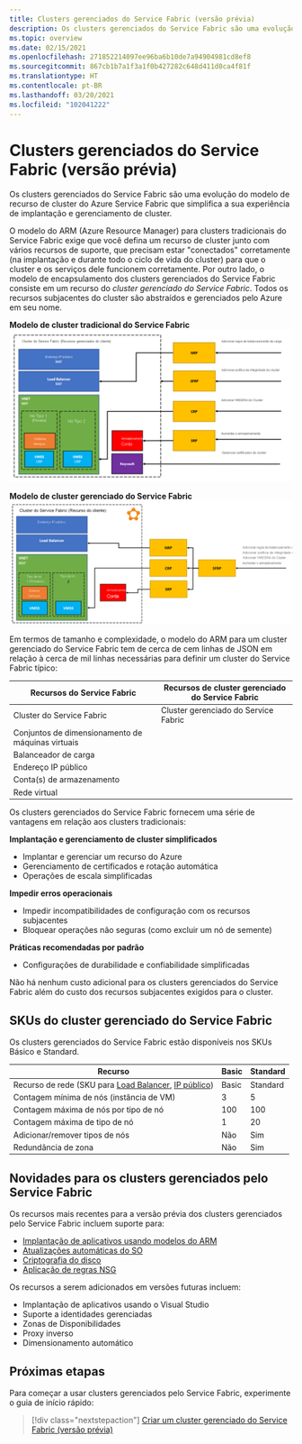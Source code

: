 ```yaml
---
title: Clusters gerenciados do Service Fabric (versão prévia)
description: Os clusters gerenciados do Service Fabric são uma evolução do modelo de recurso de cluster do Azure Service Fabric que simplifica a sua implantação e gerenciamento de cluster.
ms.topic: overview
ms.date: 02/15/2021
ms.openlocfilehash: 271852214097ee96ba6b10de7a94904981cd8ef8
ms.sourcegitcommit: 867cb1b7a1f3a1f0b427282c648d411d0ca4f81f
ms.translationtype: HT
ms.contentlocale: pt-BR
ms.lasthandoff: 03/20/2021
ms.locfileid: "102041222"
---
```

# <a name="service-fabric-managed-clusters-preview"></a>Clusters gerenciados do Service Fabric (versão prévia)

Os clusters gerenciados do Service Fabric são uma evolução do modelo de recurso de cluster do Azure Service Fabric que simplifica a sua experiência de implantação e gerenciamento de cluster.

O modelo do ARM (Azure Resource Manager) para clusters tradicionais do Service Fabric exige que você defina um recurso de cluster junto com vários recursos de suporte, que precisam estar "conectados" corretamente (na implantação e durante todo o ciclo de vida do cluster) para que o cluster e os serviços dele funcionem corretamente. Por outro lado, o modelo de encapsulamento dos clusters gerenciados do Service Fabric consiste em um recurso do *cluster gerenciado do Service Fabric*. Todos os recursos subjacentes do cluster são abstraídos e gerenciados pelo Azure em seu nome.

**Modelo de cluster tradicional do Service Fabric**
![Modelo de cluster tradicional do Service Fabric][sf-composition]

**Modelo de cluster gerenciado do Service Fabric**
![Modelo de cluster encapsulado do Service Fabric][sf-encapsulation]

Em termos de tamanho e complexidade, o modelo do ARM para um cluster gerenciado do Service Fabric tem de cerca de cem linhas de JSON em relação à cerca de mil linhas necessárias para definir um cluster do Service Fabric típico:

| Recursos do Service Fabric | Recursos de cluster gerenciado do Service Fabric |
|----------|-----------|
| Cluster do Service Fabric | Cluster gerenciado do Service Fabric |
| Conjuntos de dimensionamento de máquinas virtuais | |
| Balanceador de carga | |
| Endereço IP público | |
| Conta(s) de armazenamento | |
| Rede virtual | |

Os clusters gerenciados do Service Fabric fornecem uma série de vantagens em relação aos clusters tradicionais:

**Implantação e gerenciamento de cluster simplificados**
- Implantar e gerenciar um recurso do Azure
- Gerenciamento de certificados e rotação automática
- Operações de escala simplificadas

**Impedir erros operacionais**
- Impedir incompatibilidades de configuração com os recursos subjacentes
- Bloquear operações não seguras (como excluir um nó de semente)

**Práticas recomendadas por padrão**
- Configurações de durabilidade e confiabilidade simplificadas

Não há nenhum custo adicional para os clusters gerenciados do Service Fabric além do custo dos recursos subjacentes exigidos para o cluster.

## <a name="service-fabric-managed-cluster-skus"></a>SKUs do cluster gerenciado do Service Fabric

Os clusters gerenciados do Service Fabric estão disponíveis nos SKUs Básico e Standard.

| Recurso | Basic | Standard |
| ------- | ----- | -------- |
| Recurso de rede (SKU para [Load Balancer](../load-balancer/skus.md), [IP público](../virtual-network/public-ip-addresses.md)) | Basic | Standard |
| Contagem mínima de nós (instância de VM) | 3 | 5 |
| Contagem máxima de nós por tipo de nó | 100 | 100 |
| Contagem máxima de tipo de nó | 1 | 20 |
| Adicionar/remover tipos de nós | Não | Sim |
| Redundância de zona | Não | Sim |

## <a name="whats-new-for-service-fabric-managed-clusters"></a>Novidades para os clusters gerenciados pelo Service Fabric

Os recursos mais recentes para a versão prévia dos clusters gerenciados pelo Service Fabric incluem suporte para:

* [Implantação de aplicativos usando modelos do ARM](how-to-managed-cluster-app-deployment-template.md)
* [Atualizações automáticas do SO](how-to-managed-cluster-configuration.md#enable-automatic-os-image-upgrades)
* [Criptografia do disco](how-to-enable-managed-cluster-disk-encryption.md)
* [Aplicação de regras NSG](how-to-managed-cluster-networking.md)

Os recursos a serem adicionados em versões futuras incluem:

* Implantação de aplicativos usando o Visual Studio
* Suporte a identidades gerenciadas
* Zonas de Disponibilidades
* Proxy inverso
* Dimensionamento automático

## <a name="next-steps"></a>Próximas etapas

Para começar a usar clusters gerenciados pelo Service Fabric, experimente o guia de início rápido:

> [!div class="nextstepaction"]
> [Criar um cluster gerenciado do Service Fabric (versão prévia)](quickstart-managed-cluster-template.md)


[sf-composition]: ./media/overview-managed-cluster/sfrp-composition-resource.png
[sf-encapsulation]: ./media/overview-managed-cluster/sfrp-encapsulated-resource.png